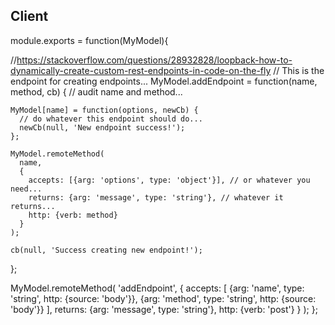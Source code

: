 ## Client

module.exports = function(MyModel){

  //https://stackoverflow.com/questions/28932828/loopback-how-to-dynamically-create-custom-rest-endpoints-in-code-on-the-fly
  // This is the endpoint for creating endpoints...
  MyModel.addEndpoint = function(name, method, cb) {
    // audit name and method...

    MyModel[name] = function(options, newCb) {
      // do whatever this endpoint should do...
      newCb(null, 'New endpoint success!');
    };

    MyModel.remoteMethod(
      name, 
      {
        accepts: [{arg: 'options', type: 'object'}], // or whatever you need...
        returns: {arg: 'message', type: 'string'}, // whatever it returns...
        http: {verb: method}
      }
    );

    cb(null, 'Success creating new endpoint!');
  };

  MyModel.remoteMethod(
    'addEndpoint', 
    {
      accepts: [
        {arg: 'name', type: 'string', http: {source: 'body'}},
        {arg: 'method', type: 'string', http: {source: 'body'}}
      ],
      returns: {arg: 'message', type: 'string'},
      http: {verb: 'post'}
    }
  );
};
